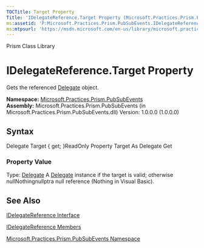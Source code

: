 ```yaml
---
TOCTitle: Target Property
Title: 'IDelegateReference.Target Property (Microsoft.Practices.Prism.PubSubEvents)'
ms:assetid: 'P:Microsoft.Practices.Prism.PubSubEvents.IDelegateReference.Target'
ms:mtpsurl: 'https://msdn.microsoft.com/en-us/library/microsoft.practices.prism.pubsubevents.idelegatereference.target(v=pandp.50)'
---
```


Prism Class Library

IDelegateReference.Target Property
======================================

Gets the referenced [Delegate](http://msdn.microsoft.com/en-us/library/y22acf51) object.

**Namespace:** [Microsoft.Practices.Prism.PubSubEvents](https://msdn.microsoft.com/library/microsoft.practices.prism.pubsubevents)
**Assembly:** Microsoft.Practices.Prism.PubSubEvents (in Microsoft.Practices.Prism.PubSubEvents.dll) Version: 1.0.0.0 (1.0.0.0)

## Syntax


Delegate Target { get; }ReadOnly Property Target As Delegate Get
### Property Value

Type: [Delegate](http://msdn.microsoft.com/en-us/library/y22acf51)
A [Delegate](http://msdn.microsoft.com/en-us/library/y22acf51) instance if the target is valid; otherwise nullNothingnullptra null reference (Nothing in Visual Basic).

See Also
--------


[IDelegateReference Interface](https://msdn.microsoft.com/library/microsoft.practices.prism.pubsubevents.idelegatereference)

[IDelegateReference Members](https://msdn.microsoft.com/allmembers.t:microsoft.practices.prism.pubsubevents.idelegatereference)

[Microsoft.Practices.Prism.PubSubEvents Namespace](https://msdn.microsoft.com/library/microsoft.practices.prism.pubsubevents)
